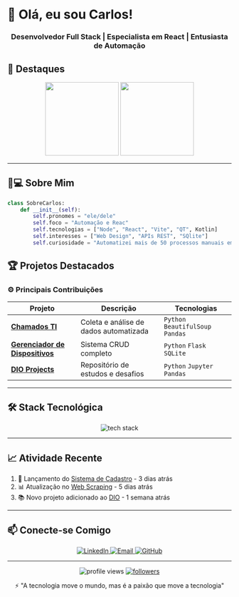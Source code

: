 # 👋 Olá, eu sou Carlos!

<h3 align="center">
  Desenvolvedor Full Stack | Especialista em React | Entusiasta de Automação
</h3>


## 📌 Destaques

<p align="center">
  <img src="https://github-readme-stats.vercel.app/api?username=carlosfallen&show_icons=true&theme=dark&hide_border=true&include_all_commits=true" height="165">
  <img src="https://github-readme-streak-stats.herokuapp.com/?user=carlosfallen&theme=dark&hide_border=true" height="165">
</p>

---

## 🧑💻 Sobre Mim

```python
class SobreCarlos:
    def __init__(self):
        self.pronomes = "ele/dele"
        self.foco = "Automação e Reac"
        self.tecnologias = ["Node", "React", "Vite", "QT", Kotlin]
        self.interesses = ["Web Design", "APIs REST", "SQlite"]
        self.curiosidade = "Automatizei mais de 50 processos manuais em 2024"
```
## 🏆 Projetos Destacados

### ⚙️ Principais Contribuições
| Projeto | Descrição | Tecnologias |
|---------|-----------|-------------|
| **[Chamados TI](https://github.com/carlosfallen/webscrapping)** | Coleta e análise de dados automatizada | `Python` `BeautifulSoup` `Pandas` |
| **[Gerenciador de Dispositivos](https://github.com/carlosfallen/cadastro_clientes)** | Sistema CRUD completo | `Python` `Flask` `SQLite` |
| **[DIO Projects](https://github.com/carlosfallen/DIO)** | Repositório de estudos e desafios | `Python` `Jupyter` `Pandas` |

---

## 🛠️ Stack Tecnológica

<p align="center">
  <img src="https://skillicons.dev/icons?i=python,flask,html,css,bootstrap,git,github,vscode,linux,postman" alt="tech stack">
</p>

---

## 📈 Atividade Recente

<!-- START_SECTION:activity -->
1. 🚀 Lançamento do [Sistema de Cadastro](https://github.com/carlosfallen/cadastro_clientes) - 3 dias atrás
2. 📊 Atualização no [Web Scraping](https://github.com/carlosfallen/webscrapping) - 5 dias atrás
3. 📚 Novo projeto adicionado ao [DIO](https://github.com/carlosfallen/DIO) - 1 semana atrás
<!-- END_SECTION:activity -->

---

## 📫 Conecte-se Comigo

<p align="center">
  <a href="https://www.linkedin.com/in/carlosfallen/">
    <img src="https://img.shields.io/badge/LinkedIn-0077B5?style=for-the-badge&logo=linkedin&logoColor=white" alt="LinkedIn">
  </a>
  <a href="mailto:carlos@fallen.dev">
    <img src="https://img.shields.io/badge/Email-D14836?style=for-the-badge&logo=gmail&logoColor=white" alt="Email">
  </a>
  <a href="https://github.com/carlosfallen">
    <img src="https://img.shields.io/badge/GitHub-100000?style=for-the-badge&logo=github&logoColor=white" alt="GitHub">
  </a>
</p>

---

<p align="center">
  <img src="https://komarev.com/ghpvc/?username=carlosfallen&label=Visualizações&color=blueviolet&style=flat" alt="profile views">
  <a href="https://github.com/carlosfallen?tab=followers">
    <img src="https://img.shields.io/github/followers/carlosfallen?label=Seguidores&style=social" alt="followers">
  </a>
</p>

<p align="center">
  ⚡ "A tecnologia move o mundo, mas é a paixão que move a tecnologia"
</p>
